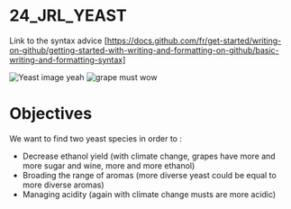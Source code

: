 # 24_JRL_YEAST

Link to the syntax advice [https://docs.github.com/fr/get-started/writing-on-github/getting-started-with-writing-and-formatting-on-github/basic-writing-and-formatting-syntax]

![Yeast image](https://media.gettyimages.com/id/91560076/fr/vectoriel/yeast-cells.jpg?s=612x612&w=gi&k=20&c=XdsE1NE3jhnkbExIfcQNzJ76VKCJ9OAJlyce3yu0VcU=)
yeah
![grape must](https://recipes.net/wp-content/uploads/2024/02/what-is-grape-must-1707700751.jpg)
wow

# Objectives

We want to find two yeast species in order to :
* Decrease ethanol yield (with climate change, grapes have more and more sugar and wine, more and more ethanol)
* Broading the range of aromas (more diverse yeast could be equal to more diverse aromas)
* Managing acidity (again with climate change musts are more acidic)
